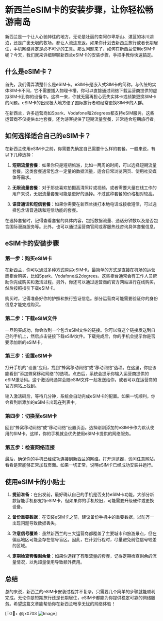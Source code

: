 # 新西兰eSIM卡的安装步骤，让你轻松畅游南岛

新西兰是一个让人心驰神往的地方，无论是壮丽的南阿尔卑斯山、湛蓝的冰川湖泊，还是广袤无垠的牧场，都让人流连忘返。如果你计划去新西兰旅行或者长期居住，手机网络肯定是必不可少的工具。那么问题来了，如何在新西兰使用eSIM卡呢？今天，我们就来详细聊聊新西兰eSIM卡的安装步骤，手把手教你快速搞定。

## 什么是eSIM卡？

首先，我们得弄清楚什么是eSIM卡。eSIM卡是嵌入式SIM卡的简称，与传统的实体SIM卡不同，它不需要插入物理卡槽。你可以直接通过网络下载运营商提供的虚拟SIM卡到你的设备中。这样一来，你就无需再担心丢失实体卡或频繁更换SIM卡的问题。eSIM卡的出现极大地方便了国际旅行者和经常更换SIM卡的人群。

在新西兰，许多运营商如Spark、Vodafone和2degrees都支持eSIM服务。这些运营商不仅提供本地套餐，还为游客提供了短期流量套餐，非常适合短期旅行者。

## 如何选择适合自己的eSIM卡？

在新西兰使用eSIM卡之前，你需要先确定自己需要什么样的套餐。一般来说，有以下几种选择：

1. **短期流量套餐**：如果你只是短期旅游，比如一两周的时间，可以选择短期流量套餐。这类套餐通常包含一定量的数据流量，适合日常浏览网页、使用社交媒体等需求。
   
2. **无限流量套餐**：对于那些喜欢拍摄高清照片或视频，或者需要大量在线工作的用户来说，无限流量套餐可能是更好的选择。不过这种套餐的价格相对较高。

3. **语音通话和短信套餐**：如果你需要在新西兰拨打本地电话或接收短信，可以选择包含语音通话和短信功能的套餐。

在选择套餐时，记得查看套餐的具体内容，包括数据流量、通话分钟数以及是否包含国际漫游服务等。此外，也可以通过运营商官网或客服热线咨询具体套餐信息。

## eSIM卡的安装步骤

### 第一步：购买eSIM卡

在新西兰，你可以通过多种方式购买eSIM卡。最简单的方式是直接在机场的运营商柜台购买，比如Spark、Vodafone或2degrees。这些柜台通常会有工作人员帮助你完成购买和激活过程。另外，你还可以通过运营商的官方网站进行在线购买，然后按照指引下载eSIM卡。

购买时，记得准备好你的护照和旅行签证信息。部分运营商可能需要验证你的身份信息才能完成购买。

### 第二步：下载eSIM文件

一旦购买成功，你会收到一个包含eSIM文件的链接。你可以将这个链接发送到自己的手机上，然后点击链接下载eSIM文件。下载完成后，你的手机会提示你是否要添加新的eSIM卡。

### 第三步：设置eSIM卡

打开手机的“设置”应用，找到“蜂窝移动网络”或“移动网络”选项。在这里，你应该能看到“添加蜂窝移动网络”的选项。点击后，系统会提示你输入运营商提供的eSIM激活码。这个激活码通常会随eSIM文件一起发送给你，或者可以在运营商的官方网站上找到。

输入激活码后，等待几分钟，系统会自动完成eSIM卡的配置。如果一切顺利，你会看到新添加的eSIM卡出现在列表中。

### 第四步：切换至eSIM卡

回到“蜂窝移动网络”或“移动网络”设置页面，选择刚刚添加的eSIM卡作为默认使用的SIM卡。这样，你的手机就会优先使用eSIM卡提供的网络服务。

### 第五步：检查网络连接

最后，确保你的手机已经成功连接到新西兰的网络。打开浏览器，访问任意网站，看看是否能够正常加载页面。如果一切正常，说明eSIM卡已经成功安装并运行。

## 使用eSIM卡的小贴士

1. **提前准备**：在出发前，最好确认自己的手机是否支持eSIM卡功能。大部分新款智能手机都支持eSIM卡，但如果你的手机较旧，可能需要升级硬件或更换设备。

2. **备份重要数据**：在安装eSIM卡之前，建议备份手机中的重要数据，以防万一出现问题导致数据丢失。

3. **注意信号覆盖**：虽然新西兰的三大运营商都覆盖了主要城市和旅游景点，但在偏远地区可能会存在信号盲区。因此，在计划行程时，尽量避免前往信号较差的区域。

4. **定期检查套餐剩余量**：如果你选择了有限流量的套餐，记得定期检查剩余的流量情况，以免超量使用导致额外费用。

## 总结

总的来说，新西兰的eSIM卡安装过程并不复杂，只需要几个简单的步骤就能顺利完成。无论你是短期旅行还是长期居住，eSIM卡都能为你提供稳定可靠的网络服务。希望这篇文章能帮助你在新西兰畅享无忧的网络体验！

[TG💪+ @jx0703 ![Image](https://github.com/user-attachments/assets/dbca1d08-cadb-493c-b0ec-ad6f7a83f270)]